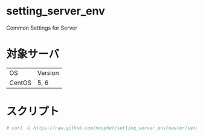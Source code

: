 setting_server_env
==================

Common Settings for Server

対象サーバ
==================
<table>
    <tr>
        <td>OS</td>
        <td>Version</td>
    </tr>
    <tr>
        <td>CentOS</td>
        <td>5, 6</td>
    </tr>
</table>

スクリプト
==================

```bash
# curl -L https://raw.github.com/nouphet/setting_server_env/master/setting_server_env.sh | bash
```
